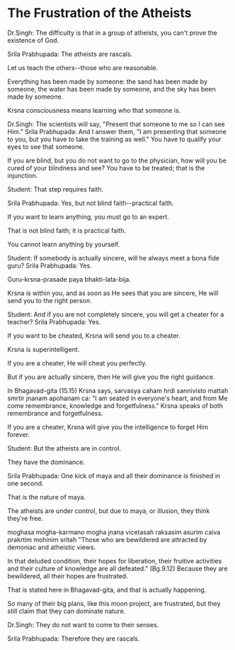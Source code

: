 # The Frustration of the Atheists

Dr.Singh: The difficulty is that in a group of atheists, you can't prove the existence of God.

Srila Prabhupada: The atheists are rascals.

Let us teach the others--those who are reasonable.

Everything has been made by someone: the sand has been made by someone, the water has been made by someone, and the sky has been made by someone.

Krsna consciousness means learning who that someone is.

Dr.Singh: The scientists will say, "Present that someone to me so I can see Him." Srila Prabhupada: And I answer them, "I am presenting that someone to you, but you have to take the training as well." You have to qualify your eyes to see that someone.

If you are blind, but you do not want to go to the physician, how will you be cured of your blindness and see? You have to be treated; that is the injunction.

Student: That step requires faith.

Srila Prabhupada: Yes, but not blind faith--practical faith.

If you want to learn anything, you must go to an expert.

That is not blind faith; it is practical faith.

You cannot learn anything by yourself.

Student: If somebody is actually sincere, will he always meet a bona fide guru? Srila Prabhupada: Yes.

Guru-krsna-prasade paya bhakti-lata-bija.

Krsna is within you, and as soon as He sees that you are sincere, He will send you to the right person.

Student: And if you are not completely sincere, you will get a cheater for a teacher? Srila Prabhupada: Yes.

If you want to be cheated, Krsna will send you to a cheater.

Krsna is superintelligent.

If you are a cheater, He will cheat you perfectly.

But if you are actually sincere, then He will give you the right guidance.

In Bhagavad-gita (15.15) Krsna says, sarvasya caham hrdi sannivisto mattah smrtir jnanam apohanam ca: "I am seated in everyone's heart, and from Me come remembrance, knowledge and forgetfulness." Krsna speaks of both remembrance and forgetfulness.

If you are a cheater, Krsna will give you the intelligence to forget Him forever.

Student: But the atheists are in control.

They have the dominance.

Srila Prabhupada: One kick of maya and all their dominance is finished in one second.

That is the nature of maya.

The atheists are under control, but due to maya, or illusion, they think they're free.

moghasa mogha-karmano mogha jnana vicetasah raksasim asurim caiva prakrtim mohinim sritah "Those who are bewildered are attracted by demoniac and atheistic views.

In that deluded condition, their hopes for liberation, their fruitive activities and their culture of knowledge are all defeated." (Bg.9.12) Because they are bewildered, all their hopes are frustrated.

That is stated here in Bhagavad-gita, and that is actually happening.

So many of their big plans, like this moon project, are frustrated, but they still claim that they can dominate nature.

Dr.Singh: They do not want to come to their senses.

Srila Prabhupada: Therefore they are rascals.

